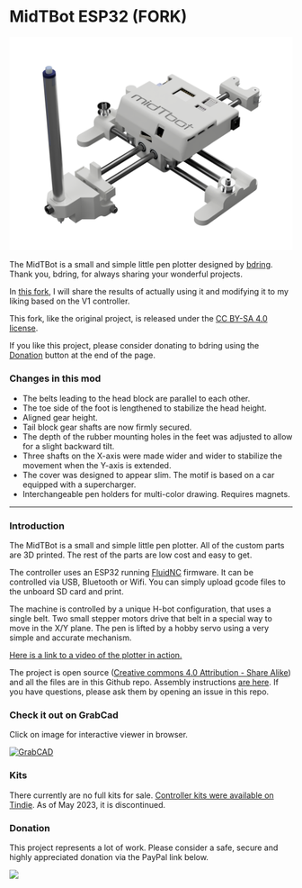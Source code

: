 # MidTBot ESP32 (FORK)

![](https://github.com/odaki/midTbot_esp32_mod/blob/master/Docs/images/midtbot_esp32_mod.png)

The MidTBot is a small and simple little pen plotter designed by [bdring](https://github.com/bdring).
Thank you, bdring, for always sharing your wonderful projects.

In [this fork](https://github.com/odaki/midTbot_esp32_mod), I will share the results of actually using it and modifying it to my liking based on the V1 controller.

This fork, like the original project, is released under the [CC BY-SA 4.0 license](https://creativecommons.org/licenses/by-sa/4.0/).

If you like this project, please consider donating to bdring using the [Donation](#Donation) button at the end of the page.

### Changes in this mod
- The belts leading to the head block are parallel to each other.
- The toe side of the foot is lengthened to stabilize the head height.
- Aligned gear height.
- Tail block gear shafts are now firmly secured.
- The depth of the rubber mounting holes in the feet was adjusted to allow for a slight backward tilt.
- Three shafts on the X-axis were made wider and wider to stabilize the movement when the Y-axis is extended.
- The cover was designed to appear slim. The motif is based on a car equipped with a supercharger.
- Interchangeable pen holders for multi-color drawing. Requires magnets.

---
### Introduction
The MidTBot is a small and simple little pen plotter. All of the custom parts are 3D printed. The rest of the parts are low cost and easy to get.

The controller uses an ESP32 running [FluidNC](https://github.com/bdring/FluidNC) firmware. It can be controlled via USB, Bluetooth or Wifi. You can simply upload gcode files to the unboard SD card and print.


The machine is controlled by a unique H-bot configuration, that uses a single belt. Two small stepper motors drive that belt in a special way to move in the X/Y plane. The pen is lifted by a hobby servo using a very simple and accurate mechanism.

[Here is a link to a video of the plotter in action.](https://www.youtube.com/watch?v=jiwWCrCfXrY)

The project is open source ([Creative commons 4.0 Attribution - Share Alike](https://creativecommons.org/licenses/by-sa/4.0/)) and all the files are in this Github repo. Assembly instructions [are here](https://github.com/bdring/midTbot_esp32/wiki/Assembly-Instructions). If you have questions, please ask them by opening an issue in this repo.

### Check it out on GrabCad

Click on image for interactive viewer in browser.

[![GrabCAD](https://github.com/bdring/midTbot_esp32/blob/master/Docs/images/grabcad_model.png)](https://workbench.grabcad.com/workbench/projects/gcj3zJAQexD3ve_8KkwymatyKXhCWnRs8TB5U1ojGxl3s4#/space/gcP-lh4vchvUQ6FbfQFYGKVWLmIdnV8aq2IyxzoECw8woR/link/1918044)

### Kits

There currently are no full kits for sale.
[Controller kits were available on Tindie](https://www.tindie.com/products/33366583/midtbot-esp32-v1-controller-kit/). As of May 2023, it is discontinued.

### Donation

This project represents a lot of work. Please consider a safe, secure and highly appreciated donation via the PayPal link below.

[![](https://www.paypalobjects.com/en_US/i/btn/btn_donateCC_LG.gif)](https://www.paypal.com/cgi-bin/webscr?cmd=_s-xclick&hosted_button_id=TKNJ9Z775VXB2)
